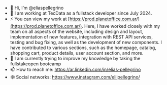 - 👋 Hi, I’m @eliaspellegrino
- 👀 I am working at TecData as a fullstack developer since July 2024.
- ⚡ You can view my work at [https://prod.planetoffice.com.ar/](https://prod.planetoffice.com.ar/). Here, I have worked closely with my team on all aspects of the website, including design and layout, implementation of new features, integration with REST API services, testing and bug fixing, as well as the development of new components. I have contributed to various sections, such as the homepage, catalog, shopping cart, product details, user account section, and more.
- 🌱 I am currently trying to improve my knowledge by taking the fullstakcopen bootcamp
- 📫 How to reach me: https://ar.linkedin.com/in/elias-pellegrino
- 🕸️ Social networks: https://www.instagram.com/eliipellegrino/
